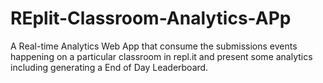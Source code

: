 # REplit-Classroom-Analytics-APp
A Real-time Analytics Web App that consume the submissions events happening on a particular classroom in repl.it and present some analytics including generating a End of Day Leaderboard.
